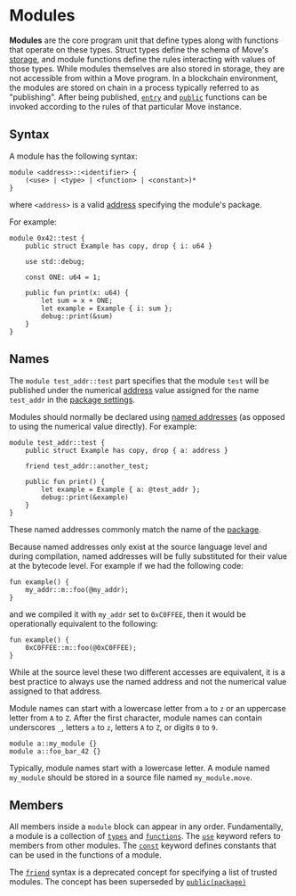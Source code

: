 # Modules

**Modules** are the core program unit that define types along with functions that operate on these
types. Struct types define the schema of Move's [storage](./abilities.md#key), and module functions
define the rules interacting with values of those types. While modules themselves are also stored in
storage, they are not accessible from within a Move program. In a blockchain environment, the
modules are stored on chain in a process typically referred to as "publishing". After being
published, [`entry`](./functions.md#entry-modifier) and [`public`](./functions.md#visibility)
functions can be invoked according to the rules of that particular Move instance.

## Syntax

A module has the following syntax:

```text
module <address>::<identifier> {
    (<use> | <type> | <function> | <constant>)*
}
```

where `<address>` is a valid [address](./primitive-types/address.md) specifying the module's
package.

For example:

```move
module 0x42::test {
    public struct Example has copy, drop { i: u64 }

    use std::debug;

    const ONE: u64 = 1;

    public fun print(x: u64) {
        let sum = x + ONE;
        let example = Example { i: sum };
        debug::print(&sum)
    }
}
```

## Names

The `module test_addr::test` part specifies that the module `test` will be published under the
numerical [address](./primitive-types/address.md) value assigned for the name `test_addr` in the
[package settings](./packages.md).

Modules should normally be declared using [named addresses](./primitive-types/address.md) (as
opposed to using the numerical value directly). For example:

```move
module test_addr::test {
    public struct Example has copy, drop { a: address }

    friend test_addr::another_test;

    public fun print() {
        let example = Example { a: @test_addr };
        debug::print(&example)
    }
}
```

These named addresses commonly match the name of the [package](./packages.md).

Because named addresses only exist at the source language level and during compilation, named
addresses will be fully substituted for their value at the bytecode level. For example if we had the
following code:

```move
fun example() {
    my_addr::m::foo(@my_addr);
}
```

and we compiled it with `my_addr` set to `0xC0FFEE`, then it would be operationally equivalent to
the following:

```move
fun example() {
    0xC0FFEE::m::foo(@0xC0FFEE);
}
```

While at the source level these two different accesses are equivalent, it is a best practice to
always use the named address and not the numerical value assigned to that address.

Module names can start with a lowercase letter from `a` to `z` or an uppercase letter from `A` to
`Z`. After the first character, module names can contain underscores `_`, letters `a` to `z`,
letters `A` to `Z`, or digits `0` to `9`.

```move
module a::my_module {}
module a::foo_bar_42 {}
```

Typically, module names start with a lowercase letter. A module named `my_module` should be stored
in a source file named `my_module.move`.

## Members

All members inside a `module` block can appear in any order. Fundamentally, a module is a collection
of [`types`](./structs.md) and [`functions`](./functions.md). The [`use`](./uses.md) keyword refers
to members from other modules. The [`const`](./constants.md) keyword defines constants that can be
used in the functions of a module.

The [`friend`](./friends.md) syntax is a deprecated concept for specifying a list of trusted
modules. The concept has been superseded by [`public(package)`](./functions.md#visibility)

<!-- TODO member access rules -->
